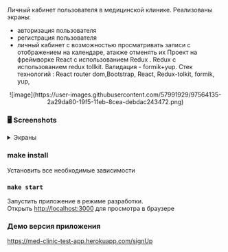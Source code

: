 Личный кабинет пользователя в медицинской клинике. Реализованы экраны:
- авторизация пользователя
- регистрация пользователя
- личный кабинет с возможностью просматривать записи с отображением на календаре, атакже отменять их
Проект на фреймворке React с иcпользованием Redux . Redux с использованием redux tollkit. Валидация - formik+yup. Стек технологий : React router dom,Bootstrap, React, Redux-tolkit, formik, yup,

<p align="center">
  ![image](https://user-images.githubusercontent.com/57991929/97564135-2a29da80-19f5-11eb-8cea-debdac243472.png)
  <br>
</p>


### 🖥 Screenshots

<details>
 <summary>Экраны</summary>
   ![image](https://user-images.githubusercontent.com/57991929/97564213-4594e580-19f5-11eb-8394-d4d402b128fc.png) 
   ![image](https://user-images.githubusercontent.com/57991929/97564263-59d8e280-19f5-11eb-9381-369de0e54a16.png)
   ![image](https://user-images.githubusercontent.com/57991929/97564312-72e19380-19f5-11eb-8e17-7f1bf10c9ae7.png)
</details>

###  make install
Установить все необходимые зависимости
### `make start`
Запустить приложение в режиме разработки.<br />
Открыть [http://localhost:3000](http://localhost:3000) для просмотра в браузере

### Демо версия приложения
https://med-clinic-test-app.herokuapp.com/signUp

